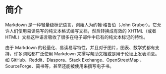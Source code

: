 # 简介

Markdown 是一种轻量级标记语言，创始人为约翰·格鲁伯（John Gruber）。它允许人们使用易读易写的纯文本格式编写文档，然后转换成有效的 XHTML（或者HTML）文档这种语言吸收了很多在电子邮件中已有的纯文本标记的特性。

由于 Markdown 的轻量化、易读易写特性，并且对于图片，图表、数学式都有支持，许多网站都广泛使用 Markdown 来撰写帮助文档或是用于论坛上发表消息。 如 GitHub、Reddit、Diaspora、Stack Exchange、OpenStreetMap 、SourceForge、简书等，甚至还能被使用来撰写电子书。

